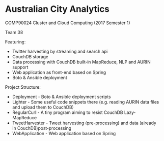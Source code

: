 # Australian City Analytics

COMP90024 Cluster and Cloud Computing (2017 Semester 1)

Team 38

Featuring:

* Twitter harvesting by streaming and search api
* CouchDB storage
* Data processing with CouchDB built-in MapReduce, NLP and AURIN support
* Web application as front-end based on Spring
* Boto & Ansible deployment

Project Structure:

* Deployment - Boto & Ansible deployment scripts
* Lighter - Some useful code snippets there (e.g. reading AURIN data files and upload them to CouchDB)
* RegularCurl - A tiny program aiming to resist CouchDB Lazy-MapReduce
* TweetHarvester - Tweet harvesting (pre-processing) and data (already in CouchDB)post-processing
* WebApplication - Web application based on Spring



